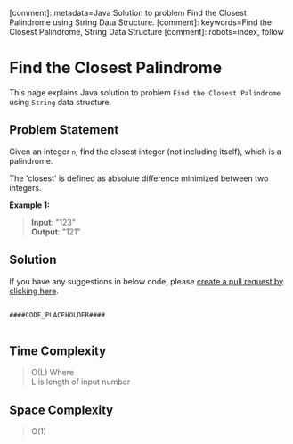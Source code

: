 [comment]: metadata=Java Solution to problem Find the Closest Palindrome using String Data Structure.
[comment]: keywords=Find the Closest Palindrome, String Data Structure
[comment]: robots=index, follow


<h1>Find the Closest Palindrome</h1>
<p>
This page explains Java solution to problem <code class="inline">Find the Closest Palindrome</code> using <code class="inline">String</code> data structure.
</p>


<h2 class="heading">Problem Statement</h2>
<p>
Given an integer <code class="inline">n</code>, find the closest integer (not including itself), which is a palindrome.
</p>
<p>
The 'closest' is defined as absolute difference minimized between two integers.
</p>

<b>Example 1:</b>
<blockquote>
<p>
<b>Input</b>: "123"<br/>
<b>Output</b>: "121"<br/>
</p>
</blockquote>

<h2 class="heading">Solution</h2>
If you have any suggestions in below code, please <a href="####LINK_PLACEHOLDER####" target="_blank" rel="noopener noreferrer" class="absolute">create a pull request by clicking here</a>.
<pre>
<code class="language-java">
####CODE_PLACEHOLDER####
</code>
</pre>


<h2 class="heading">Time Complexity</h2>
<blockquote>
<p>
O(L) Where <br />
L is length of input number  
</p>
</blockquote>


<h2 class="heading">Space Complexity</h2>
<blockquote>
<p>O(1)</p>
</blockquote>